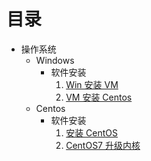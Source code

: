 # 目录

-   操作系统
    -   Windows
        -   软件安装
            1.  [Win 安装 VM](操作系统/Windows/软件安装/01-Win安装VM.md)
            2.  [VM 安装 Centos](操作系统/Windows/软件安装/02-VM安装Centos.md)
    -   Centos
        -   软件安装
            1.  [安装 CentOS](操作系统/Centos/软件安装/01-安装CentOS.md)
            2.  [CentOS7 升级内核](操作系统/Centos/软件安装/02-CentOS7升级内核.md)
